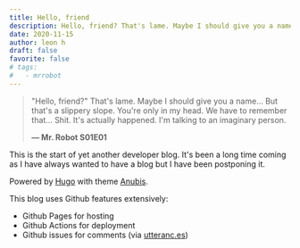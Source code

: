 ```yaml
---
title: Hello, friend
description: Hello, friend? That's lame. Maybe I should give you a name?
date: 2020-11-15
author: leon h
draft: false
favorite: false
# tags: 
#   - mrrobot
---
```


> "Hello, friend?" That's lame. 
> Maybe I should give you a name...
> But that's a slippery slope.
> You're only in my head.
> We have to remember that...
> Shit.
> It's actually happened.
> I'm talking to an imaginary person.
>
> **— Mr. Robot S01E01**

This is the start of yet another developer blog. It's been a long time coming as I have always wanted to have a blog but I have been postponing it.

Powered by [Hugo](https://gohugo.io/) with theme [Anubis](https://github.com/Mitrichius/hugo-theme-anubis).

This blog uses Github features extensively:
- Github Pages for hosting
- Github Actions for deployment
- Github issues for comments (via [utteranc.es](https://utteranc.es/))
